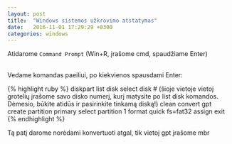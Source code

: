 ```yaml
---
layout: post
title:  "Windows sistemos užkrovimo atstatymas"
date:   2016-11-01 17:29:29 +0300
categories: windows
---
```

Atidarome `Command Prompt` (Win+R, įrašome cmd, spaudžiame Enter)

<br>Vedame komandas paeiliui, po kiekvienos spausdami Enter:

{% highlight ruby %}
diskpart
list disk
select disk # (šioje vietoje vietoj grotelių įrašome savo disko numerį, kurį matysite po  list disk komandos. Dėmesio, būkite atidūs ir pasirinkite tinkamą diską!)
clean
convert gpt
create partition primary
select partition 1
format quick fs=fat32
assign
exit
{% endhighlight %}

Tą patį darome norėdami konvertuoti atgal, tik vietoj gpt įrašome mbr


